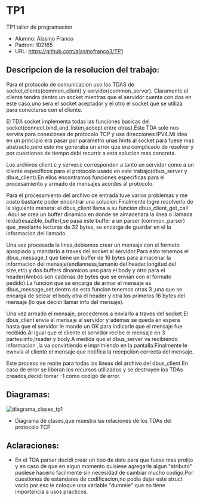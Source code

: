 # TP1
TP1 taller de programacion

* Alumno: Alasino Franco
* Padron: 102165
* URL: https://github.com/alasinofranco3/TP1

## Descripcion de la resolucion del trabajo:
Para el protocolo de comunicacion uso los TDAS de socket,cliente(common_client) y servidor(common_server).
Claramente el cliente tendra dentro un socket mientras que el servidor cuenta con dos en este caso,uno sera el socket aceptador y el otro el socket que se utiliza para conectarse con el cliente.

El TDA socket implementa todas las funciones basicas del socket(connect,bind_and_listen,accept entre otras).Este TDA solo nos servira para conexiones de protocolo TCP y usa direcciones IPV4.Mi idea en un principio era pasar por parametro unas hints al socket para fuese mas abstracto,pero esto me generaba un error que era complicado de resolver y por cuestiones de tiempo debi recurrir a esta solucion mas concreta.

Los archivos client.c y server.c corresponden a tanto un servidor como a un cliente especificos para el protocolo usado en este trabajo(dbus_server y dbus_client).En ellos encontramos funciones especificas para el procesamiento y armado de mensajes acordes al protocolo.

Para el procesamiento del archivo de entrada tuve varios problemas y me costo bastante poder encontrar una solucion.Finalmente logre resolverlo de la siguiente manera: el dbus_client llama a su funcion dbus_client_get_call .Aqui se crea un buffer dinamico en donde se almacenara la linea o llamada leida(resazible_buffer),se pasa este buffer a un parser (common_parser) que ,mediante lecturas de 32 bytes, se encarga de guardar  en el la informacion del llamado. 

Una vez procesada la linea,debiamos crear un mensaje con el formato apropiado y mandarlo a traves del socket al servidor.Para esto tenemos el dbus_message_t que tiene un buffer de 16 bytes para almacenar la informacion del mensaje(endianness,tamanio del header,longitud del size,etc) y dos buffers dinamicos uno para el body y otro para el header(Ambos son cadenas de bytes que se envian con el formato pedido).La funcion que se encarga de armar el mensaje es dbus_message_set,dentro de esta funcion tenemos otras 3 ,una que se encarga de setear el body otra el header y otra los primeros 16 bytes del mensaje (lo que decidi llamar info del mensaje).

Una vez armado el mensaje, procedemos a enviarlo a traves del socket.El dbus_client envia el mensaje al servidor y ademas se queda en espera hasta que el servidor le mande un OK para indicarle que el mensaje fue recibido.Al igual que el cliente el servidor recibe el mensaje en 3 partes:info,header y body.A medida que el dbus_server va recibiendo informacion ,la va convirtiendo e imprimiendo en la pantalla.Finalmente le ewnvia al cliente el mensaje  que notifica la recepciion correcta del mensaje.

Este proceso se repite para todas las lineas del archivo del dbus_client.En caso de error se liberan los recursos utilizados y se destruyen los TDAs creados,decidi tomar -1 como codigo de error.

## Diagramas:
![diagrama_clases_tp1](https://user-images.githubusercontent.com/50004705/81158734-a53a9880-8f5e-11ea-901e-9caad4037874.png)

* Diagrama de clases,que muestra las relaciones de los TDAs del protocolo TCP

## Aclaraciones:

* En el TDA parser decidi crear un tipo de dato para que fuese mas prolijo y en caso de que en algun momento quisiese agregarle algun "atributo" pudiese hacerlo facilmente sin necesidad de cambiar mucho codigo.Por cuestiones de estandares de codificacion,no podia dejar este struct vacio por eso le coloque una variable "dummie" que no tiene importancia a usos practicos.
